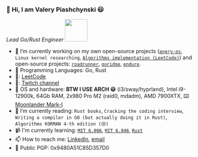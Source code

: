 ### 👋 Hi, I am Valery Piashchynski 😃

<p><em>Lead Go/Rust Engineer <img src="https://media.giphy.com/media/WUlplcMpOCEmTGBtBW/giphy.gif" width="60"> 
</em></p>

- 🔭 I’m currently working on my own open-source projects ([`angry-os`](https://github.com/rustatian/angry_os), `Linux kernel researching`, [`Algorithms implementation (LeetCode)`](https://github.com/rustatian/Algos)) and open-source projects: [`roadrunner`](https://github.com/roadrunner-server/roadrunner), [`goridge`](https://github.com/roadrunner-server/goridge), [`endure`](https://github.com/roadrunner-server/endure).
- :rocket: Programming Languages: Go, Rust
- 🧠: [LeetCode](https://leetcode.com/rustatian/)
- 🤟: [Twitch channel](https://www.twitch.tv/rustatian)
- 💾 OS and hardware: **BTW I USE ARCH 😃** (i3/sway/hyprland), Intel i9-12900k, 64Gb RAM, 2x980 Pro M2 (raid0, mdadm), AMD 7900XTX, ⌨️ [Moonlander Mark-I](https://www.zsa.io/moonlander/)
- 🌱 I’m currently reading: `Rust books`, `Cracking the coding interview`, `Writing a compiler in GO (but actually doing it in Rust)`, `Algorithms KORMAN 4-th edition (😢)`
- 📹 I'm currently learning: [`MIT 6.006`](https://ocw.mit.edu/courses/6-006-introduction-to-algorithms-fall-2011/video_galleries/lecture-videos/), [`MIT 6.046`](https://ocw.mit.edu/courses/6-046j-design-and-analysis-of-algorithms-spring-2015/video_galleries/lecture-videos/), [`Rust`](https://www.rust-lang.org/)
- 📫 How to reach me: [LinkedIn](https://linkedin.com/in/rustatian), [email](mailto:piashchynski.valery@gmail.com)
- 🔑 Public PGP: 0x9480A51C85D357D0
